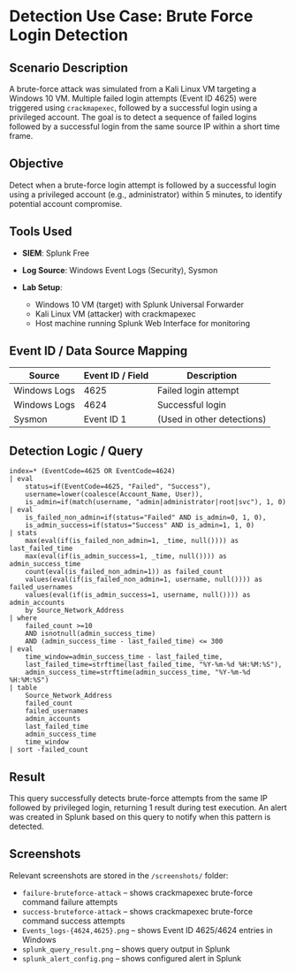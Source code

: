 # Detection Use Case: Brute Force Login Detection

## Scenario Description

A brute-force attack was simulated from a Kali Linux VM targeting a Windows 10 VM. Multiple failed login attempts (Event ID 4625) were triggered using `crackmapexec`, followed by a successful login using a privileged account. The goal is to detect a sequence of failed logins followed by a successful login from the same source IP within a short time frame.

## Objective

Detect when a brute-force login attempt is followed by a successful login using a privileged account (e.g., administrator) within 5 minutes, to identify potential account compromise.

## Tools Used

* **SIEM**: Splunk Free
* **Log Source**: Windows Event Logs (Security), Sysmon
* **Lab Setup**:

  * Windows 10 VM (target) with Splunk Universal Forwarder
  * Kali Linux VM (attacker) with crackmapexec
  * Host machine running Splunk Web Interface for monitoring

## Event ID / Data Source Mapping

| Source       | Event ID / Field | Description                |
| ------------ | ---------------- | -------------------------- |
| Windows Logs | 4625             | Failed login attempt       |
| Windows Logs | 4624             | Successful login           |
| Sysmon       | Event ID 1       | (Used in other detections) |

## Detection Logic / Query

```spl
index=* (EventCode=4625 OR EventCode=4624)
| eval
    status=if(EventCode=4625, "Failed", "Success"),
    username=lower(coalesce(Account_Name, User)),
    is_admin=if(match(username, "admin|administrator|root|svc"), 1, 0)
| eval
    is_failed_non_admin=if(status="Failed" AND is_admin=0, 1, 0),
    is_admin_success=if(status="Success" AND is_admin=1, 1, 0)
| stats
    max(eval(if(is_failed_non_admin=1, _time, null()))) as last_failed_time
    max(eval(if(is_admin_success=1, _time, null()))) as admin_success_time
    count(eval(is_failed_non_admin=1)) as failed_count
    values(eval(if(is_failed_non_admin=1, username, null()))) as failed_usernames
    values(eval(if(is_admin_success=1, username, null()))) as admin_accounts
    by Source_Network_Address
| where
    failed_count >=10
    AND isnotnull(admin_success_time)
    AND (admin_success_time - last_failed_time) <= 300
| eval
    time_window=admin_success_time - last_failed_time,
    last_failed_time=strftime(last_failed_time, "%Y-%m-%d %H:%M:%S"),
    admin_success_time=strftime(admin_success_time, "%Y-%m-%d %H:%M:%S")
| table
    Source_Network_Address
    failed_count
    failed_usernames
    admin_accounts
    last_failed_time
    admin_success_time
    time_window
| sort -failed_count
```

## Result

This query successfully detects brute-force attempts from the same IP followed by privileged login, returning 1 result during test execution. An alert was created in Splunk based on this query to notify when this pattern is detected.

## Screenshots

Relevant screenshots are stored in the `/screenshots/` folder:

* `failure-bruteforce-attack` – shows crackmapexec brute-force command failure attempts
* `success-bruteforce-attack` – shows crackmapexec brute-force command success attempts
* `Events_logs-{4624,4625}.png` – shows Event ID 4625/4624 entries in Windows
* `splunk_query_result.png` – shows query output in Splunk
* `splunk_alert_config.png` – shows configured alert in Splunk
